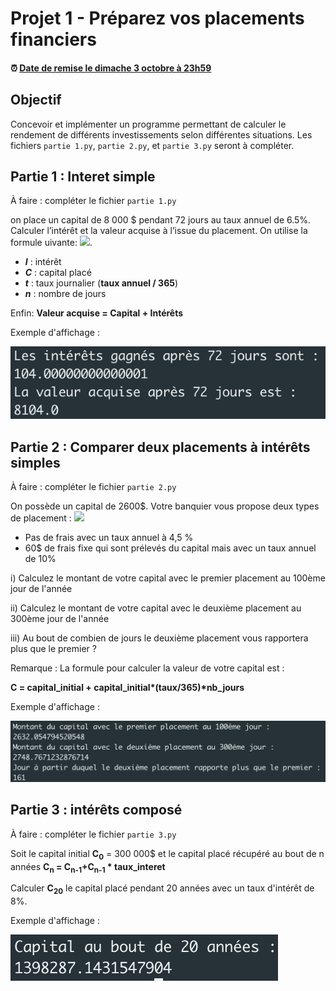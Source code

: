 # Projet 1 - Préparez vos placements financiers

<!--- Changer la date de remise en modifiant le URL--->
#### :alarm_clock: [Date de remise le dimache 3 octobre à 23h59](https://www.timeanddate.com/countdown/generic?iso=20200928T2359&p0=165&msg=Remise&font=cursive&csz=1#)

## Objectif
Concevoir et implémenter un programme permettant de calculer le rendement de différents investissements selon différentes situations. Les fichiers `partie 1.py`, `partie 2.py`,  et `partie 3.py` seront à compléter.

## Partie 1 : Interet simple
À faire : compléter le fichier `partie 1.py`

on place un capital de 8 000 $ pendant 72 jours au taux annuel de 6.5%. Calculer l’intérêt et la valeur acquise à l’issue du placement. On utilise la formule uivante:
<img src="https://render.githubusercontent.com/render/math?math=I=Ctn">.

- ***I*** : intérêt
- ***C*** : capital placé
- ***t*** : taux journalier (**taux annuel / 365**)
- ***n*** : nombre de jours

Enfin:  **Valeur acquise = Capital + Intérêts**


Exemple d'affichage : 

![Formules de section](data/affichage_partie1.png)

## Partie 2 :  Comparer deux placements à intérêts simples
À faire : compléter le fichier `partie 2.py`

On possède un capital de 2600$. Votre banquier vous propose deux types de placement :
<img src="https://render.githubusercontent.com/render/math?math=I=Ctn">

- Pas de frais avec un taux annuel à 4,5 %
- 60$ de frais fixe qui sont prélevés du capital mais avec un taux annuel de 10%

i) Calculez le montant de votre capital avec le premier placement au 100ème jour de l'année

ii) Calculez le montant de votre capital avec le deuxième placement au 300ème jour de l'année 

iii) Au bout de combien de jours le deuxième placement vous rapportera plus que le premier ?

Remarque : La formule pour calculer la valeur de votre capital est :

<strong>C = capital_initial + capital_initial*(taux/365)*nb_jours</strong>


Exemple d'affichage : 

![Formules de section](data/affichage_partie2.png)



## Partie 3 :  intérêts composé
À faire : compléter le fichier `partie 3.py`

Soit le capital initial **C<sub>0</sub>** = 300 000$ et le capital placé récupéré au bout de n années <strong>C<sub>n</sub> = C<sub>n-1</sub>+C<sub>n-1</sub> * taux_interet</strong>

Calculer  **C<sub>20</sub>** le capital placé pendant 20 années avec un taux d'intérêt de 8%.


Exemple d'affichage : 

![Formules de section](data/affichage_partie3.png)


